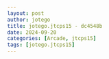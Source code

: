 ```yaml
---
layout: post
author: jotego
title: jotego.jtcps15 - dc4548b
date: 2024-09-20
categories: [Arcade, jtcps15]
tags: [jotego.jtcps15]
---
```



